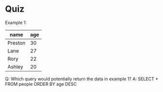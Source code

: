 # Quiz

Example 1:

| name | age |
|------|-----|
| Preston | 30 |
| Lane | 27  |
| Rory | 22  |
| Ashley | 20 |

Q: Which query would potentially return the data in example 1?
A: SELECT * FROM people ORDER BY age DESC
